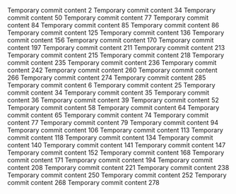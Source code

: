 Temporary commit content 2
Temporary commit content 34
Temporary commit content 50
Temporary commit content 77
Temporary commit content 84
Temporary commit content 85
Temporary commit content 86
Temporary commit content 125
Temporary commit content 136
Temporary commit content 156
Temporary commit content 170
Temporary commit content 197
Temporary commit content 211
Temporary commit content 213
Temporary commit content 215
Temporary commit content 218
Temporary commit content 235
Temporary commit content 236
Temporary commit content 242
Temporary commit content 260
Temporary commit content 266
Temporary commit content 274
Temporary commit content 285
Temporary commit content 6
Temporary commit content 25
Temporary commit content 34
Temporary commit content 35
Temporary commit content 36
Temporary commit content 39
Temporary commit content 52
Temporary commit content 58
Temporary commit content 64
Temporary commit content 65
Temporary commit content 74
Temporary commit content 77
Temporary commit content 79
Temporary commit content 94
Temporary commit content 106
Temporary commit content 113
Temporary commit content 118
Temporary commit content 134
Temporary commit content 140
Temporary commit content 141
Temporary commit content 147
Temporary commit content 152
Temporary commit content 168
Temporary commit content 171
Temporary commit content 194
Temporary commit content 208
Temporary commit content 221
Temporary commit content 238
Temporary commit content 250
Temporary commit content 252
Temporary commit content 268
Temporary commit content 278
